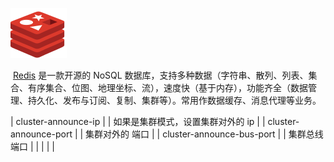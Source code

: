 
![redis logo](../image/redis.svg)



​    [Redis](https://redis.io) 是一款开源的 NoSQL 数据库，支持多种数据（字符串、散列、列表、集合、有序集合、位图、地理坐标、流），速度快（基于内存），功能齐全（数据管理、持久化、发布与订阅、复制、集群等）。常用作数据缓存、消息代理等业务。



| cluster-announce-ip       |        | 如果是集群模式，设置集群对外的 ip          |
| cluster-announce-port     |        | 集群对外的 端口                            |
| cluster-announce-bus-port |        | 集群总线端口                               |
|                           |        |                                            |